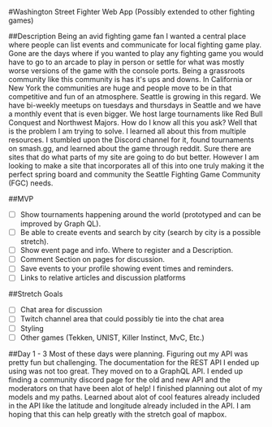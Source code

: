#Washington Street Fighter Web App (Possibly extended to other fighting games)

##Description
Being an avid fighting game fan I wanted a central place where people can list events and communicate for local fighting game play. Gone are the days where if you wanted to play any fighting game you would have to go to an arcade to play in person or settle for what was mostly worse versions of the game with the console ports. Being a grassroots community like this community is has it's ups and downs. In California or New York the communities are huge and people move to be in that competitive and fun of an atmosphere. Seattle is growing in this regard. We have bi-weekly meetups on tuesdays and thursdays in Seattle and we have a monthly event that is even bigger. We host large tournaments like Red Bull Conquest and Northwest Majors. How do I know all this you ask? Well that is the problem I am trying to solve. I learned all about this from multiple resources. I stumbled upon the Discord channel for it, found tournaments on smash.gg, and learned about the game through reddit. Sure there are sites that do what parts of my site are going to do but better. However I am looking to make a site that incorporates all of this into one truly making it the perfect spring board and community the Seattle Fighting Game Community (FGC) needs.

##MVP
- [ ] Show tournaments happening around the world (prototyped and can be improved by Graph QL).
- [ ] Be able to create events and search by city (search by city is a possible stretch).
- [ ] Show event page and info. Where to register and a Description.
- [ ] Comment Section on pages for discussion.
- [ ] Save events to your profile showing event times and reminders.
- [ ] Links to relative articles and discussion platforms

##Stretch Goals
- [ ] Chat area for discussion
- [ ] Twitch channel area that could possibly tie into the chat area
- [ ] Styling
- [ ] Other games (Tekken, UNIST, Killer Instinct, MvC, Etc.)

##Day 1 - 3 
Most of these days were planning. Figuring out my API was pretty fun but challenging. The documentation for the REST API I ended up using was not too great. They moved on to a GraphQL API. I ended up finding a community discord page for the old and new API and the moderators on that have been alot of help! I finished planning out alot of my models and my paths. Learned about alot of cool features already included in the API like the latitude and longitude already included in the API. I am hoping that this can help greatly with the stretch goal of mapbox. 
